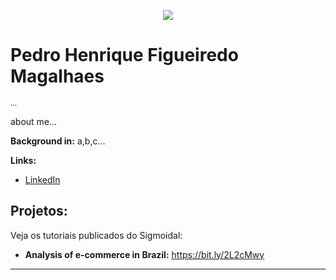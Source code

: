 <p align="center">
  <img src="banner.png" >
</p>

# Pedro Henrique Figueiredo Magalhaes 
<sub>...</sub>

about me...

**Background in:** a,b,c...

**Links:**
* [LinkedIn](https://www.linkedin.com/in/-phfm/)

## Projetos:
Veja os tutoriais publicados do Sigmoidal:

* **Analysis of e-commerce in Brazil:** https://bit.ly/2L2cMwy

---
